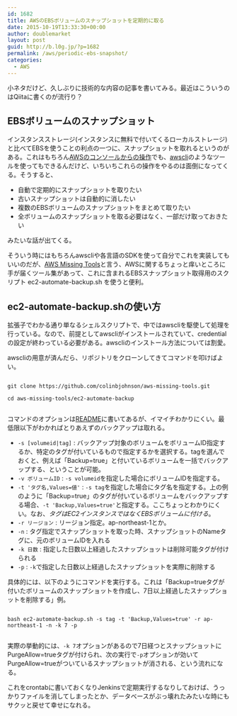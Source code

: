 ```yaml
---
id: 1682
title: AWSのEBSボリュームのスナップショットを定期的に取る
date: 2015-10-19T13:33:30+00:00
author: doublemarket
layout: post
guid: http://b.l0g.jp/?p=1682
permalink: /aws/periodic-ebs-snapshot/
categories:
  - AWS
---
```


小ネタだけど、久しぶりに技術的な内容の記事を書いてみる。最近はこういうのはQiitaに書くのが流行り？

## EBSボリュームのスナップショット

インスタンスストレージ(インスタンスに無料で付いてくるローカルストレージ)と比べてEBSを使うことの利点の一つに、スナップショットを取れるというのがある。これはもちろん[AWSのコンソールからの操作](http://docs.aws.amazon.com/ja_jp/AWSEC2/latest/UserGuide/ebs-creating-snapshot.html)でも、[awscli](https://aws.amazon.com/jp/cli/)のようなツールを使ってもできるんだけど、いちいちこれらの操作をやるのは面倒になってくる。そうすると、

  * 自動で定期的にスナップショットを取りたい
  * 古いスナップショットは自動的に消したい
  * 複数のEBSボリュームのスナップショットをまとめて取りたい
  * 全ボリュームのスナップショットを取る必要はなく、一部だけ取っておきたい

みたいな話が出てくる。

そういう時にはもちろんawscliや各言語のSDKを使って自分でこれを実装してもいいのだが、[AWS Missing Tools](https://github.com/colinbjohnson/aws-missing-tools)と言う、AWSに関するちょっと痒いところに手が届くツール集があって、これに含まれるEBSスナップショット取得用のスクリプト ec2-automate-backup.sh を使うと便利。

## ec2-automate-backup.shの使い方

拡張子でわかる通り単なるシェルスクリプトで、中ではawscliを駆使して処理を行っている。なので、前提としてawscliがインストールされていて、credentialの設定が終わっている必要がある。awscliのインストール方法については割愛。

awscliの用意が済んだら、リポジトリをクローンしてきてコマンドを叩けばよい。

```
  
git clone https://github.com/colinbjohnson/aws-missing-tools.git
  
cd aws-missing-tools/ec2-automate-backup
  
```

コマンドのオプションは[README](https://github.com/colinbjohnson/aws-missing-tools/tree/master/ec2-automate-backup)に書いてあるが、イマイチわかりにくい。最低限以下がわかればとりあえずのバックアップは取れる。

  * `-s [volumeid|tag]` : バックアップ対象のボリュームをボリュームID指定するか、特定のタグが付いているもので指定するかを選択する。tagを選んでおくと、例えば「Backup=true」と付いているボリュームを一括でバックアップする、ということが可能。
  * `-v ボリュームID` : `-s volumeid`を指定した場合にボリュームIDを指定する。
  * `-t 'タグ名,Values=値'` : `-s tag`を指定した場合にタグ名を指定する。上の例のように「Backup=true」のタグが付いているボリュームをバックアップする場合、`-t 'Backup,Values=true'`と指定する。ここちょっとわかりにくい。なお、_タグはEC2インスタンスではなくEBSボリュームに付ける_。
  * `-r リージョン` : リージョン指定。ap-northeast-1とか。
  * `-n` : タグ指定でスナップショットを取った時、スナップショットのNameタグに、元のボリュームIDを入れる
  * `-k 日数` : 指定した日数以上経過したスナップショットは削除可能タグが付けられる
  * `-p` : `-k`で指定した日数以上経過したスナップショットを実際に削除する

具体的には、以下のようにコマンドを実行する。これは「Backup=trueタグが付いたボリュームのスナップショットを作成し、7日以上経過したスナップショットを削除する」例。

```
  
bash ec2-automate-backup.sh -s tag -t 'Backup,Values=true' -r ap-northeast-1 -n -k 7 -p
  
```

実際の挙動的には、`-k 7`オプションがあるので7日経つとスナップショットにPurgeAllow=trueタグが付けられ、次の実行で`-p`オプションが効いてPurgeAllow=trueがついているスナップショットが消される、という流れになる。

これをcrontabに書いておくなりJenkinsで定期実行するなりしておけば、うっかりファイルを消してしまったとか、データベースがぶっ壊れたみたいな時にもサクッと戻せて幸せになれる。


